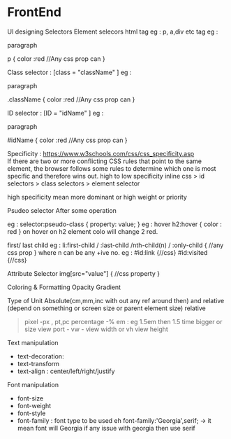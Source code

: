 # FrontEnd
UI designing
Selectors
 Element selecors html tag eg : p, a,div etc tag
  eg : <p>paragraph</p>
    p {
    color :red //Any css prop can
    }
  
 Class selector :  [class = "className" ]
   eg : <p class ="className">paragraph</p>
    .className {
    color :red //Any css prop can
    }
    
 ID selector :  [ID = "idName" ]
   eg : <p id ="className">paragraph</p>
    #idName {
    color :red //Any css prop can
    }  
    
 Specificity : https://www.w3schools.com/css/css_specificity.asp   
  If there are two or more conflicting CSS rules that point to the same element, the browser follows some rules to determine which one is most specific and therefore wins out.
  high to low specificity 
  inline css > id selectors > class selectors > element selector
  
  high specificity mean more dominant or high weight or priority
  
 Psudeo selector
 After some operation
 
 eg : selector:pseudo-class {
  property: value;
}
 eg : hover
  h2:hover {
  color : red
  }
  on hover on h2 element colo will change 2 red.
  
  first/ last child
  eg : li:first-child / :last-child /nth-child(n) / :only-child {
      //any css prop
    }
where n can be any +ive no.
eg : #id:link {//css}
     #id:visited {//css} 
     
  
  
  Attribute Selector
  img[src="value"] {
  //css property
  }
  
  
  
  Coloring & Formatting
   Opacity
   Gradient
   
 Type of Unit
 Absolute(cm,mm,inc with out any ref around then) and relative (depend on something or screen size or parent element size)
 relative 
   > pixel -px , pt,pc
   > percentage -%
   > em : eg 1.5em  then 1.5 time bigger or size 
   > view port - vw - view width or vh view height
 
 Text manipulation
 - text-decoration:
 - text-transform
 - text-align : center/left/right/justify

Font manipulation
- font-size
- font-weight
- font-style
- font-family :  font type to be used eh font-family:'Georgia',serif; -> it mean font will Georgia if any issue with georgia then use serif
